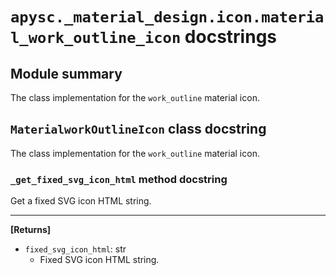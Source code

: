 # `apysc._material_design.icon.material_work_outline_icon` docstrings

## Module summary

The class implementation for the `work_outline` material icon.

## `MaterialworkOutlineIcon` class docstring

The class implementation for the `work_outline` material icon.

### `_get_fixed_svg_icon_html` method docstring

Get a fixed SVG icon HTML string.<hr>

**[Returns]**

- `fixed_svg_icon_html`: str
  - Fixed SVG icon HTML string.